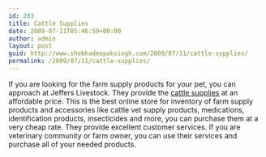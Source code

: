```yaml
---
id: 283
title: Cattle Supplies
date: 2009-07-11T05:46:59+00:00
author: admin
layout: post
guid: http://www.shobhadeepaksingh.com/2009/07/11/cattle-supplies/
permalink: /2009/07/11/cattle-supplies/
---
```

If you are looking for the farm supply products for your pet, you can approach at Jeffers Livestock. They provide the [cattle supplies](http://www.jefferslivestock.com/ssc/areas.asp?CID=2&area=cattle) at an affordable price. This is the best online store for inventory of farm supply products and accessories like cattle vet supply products, medications, identification products, insecticides and more, you can purchase them at a very cheap rate. They provide excellent customer services. If you are veterinary community or farm owner, you can use their services and purchase all of your needed products.